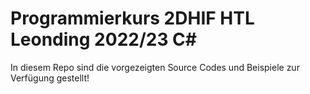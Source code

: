 # Programmierkurs 2DHIF HTL Leonding 2022/23 C#

In diesem Repo sind die vorgezeigten Source Codes und Beispiele zur Verfügung gestellt!
